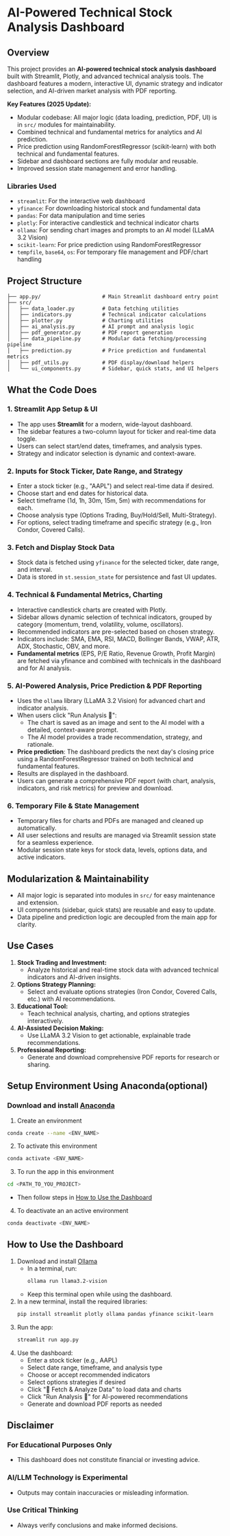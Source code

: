 # AI-Powered Technical Stock Analysis Dashboard


## **Overview**

This project provides an **AI-powered technical stock analysis dashboard** built with Streamlit, Plotly, and advanced technical analysis tools. The dashboard features a modern, interactive UI, dynamic strategy and indicator selection, and AI-driven market analysis with PDF reporting.

**Key Features (2025 Update):**
- Modular codebase: All major logic (data loading, prediction, PDF, UI) is in `src/` modules for maintainability.
- Combined technical and fundamental metrics for analytics and AI prediction.
- Price prediction using RandomForestRegressor (scikit-learn) with both technical and fundamental features.
- Sidebar and dashboard sections are fully modular and reusable.
- Improved session state management and error handling.




### **Libraries Used**
- `streamlit`: For the interactive web dashboard
- `yfinance`: For downloading historical stock and fundamental data
- `pandas`: For data manipulation and time series
- `plotly`: For interactive candlestick and technical indicator charts
- `ollama`: For sending chart images and prompts to an AI model (LLaMA 3.2 Vision)
- `scikit-learn`: For price prediction using RandomForestRegressor
- `tempfile`, `base64`, `os`: For temporary file management and PDF/chart handling




## **Project Structure**

```
├── app.py/                    # Main Streamlit dashboard entry point
├── src/
│   ├── data_loader.py         # Data fetching utilities
│   ├── indicators.py          # Technical indicator calculations
│   ├── plotter.py             # Charting utilities
│   ├── ai_analysis.py         # AI prompt and analysis logic
│   ├── pdf_generator.py       # PDF report generation
│   ├── data_pipeline.py       # Modular data fetching/processing pipeline
│   ├── prediction.py          # Price prediction and fundamental metrics
│   ├── pdf_utils.py           # PDF display/download helpers
│   └── ui_components.py       # Sidebar, quick stats, and UI helpers
```

## **What the Code Does**


### **1. Streamlit App Setup & UI**
- The app uses **Streamlit** for a modern, wide-layout dashboard.
- The sidebar features a two-column layout for ticker and real-time data toggle.
- Users can select start/end dates, timeframes, and analysis types.
- Strategy and indicator selection is dynamic and context-aware.




### **2. Inputs for Stock Ticker, Date Range, and Strategy**
- Enter a stock ticker (e.g., "AAPL") and select real-time data if desired.
- Choose start and end dates for historical data.
- Select timeframe (1d, 1h, 30m, 15m, 5m) with recommendations for each.
- Choose analysis type (Options Trading, Buy/Hold/Sell, Multi-Strategy).
- For options, select trading timeframe and specific strategy (e.g., Iron Condor, Covered Calls).




### **3. Fetch and Display Stock Data**
- Stock data is fetched using `yfinance` for the selected ticker, date range, and interval.
- Data is stored in `st.session_state` for persistence and fast UI updates.





### **4. Technical & Fundamental Metrics, Charting**
- Interactive candlestick charts are created with Plotly.
- Sidebar allows dynamic selection of technical indicators, grouped by category (momentum, trend, volatility, volume, oscillators).
- Recommended indicators are pre-selected based on chosen strategy.
- Indicators include: SMA, EMA, RSI, MACD, Bollinger Bands, VWAP, ATR, ADX, Stochastic, OBV, and more.
- **Fundamental metrics** (EPS, P/E Ratio, Revenue Growth, Profit Margin) are fetched via yfinance and combined with technicals in the dashboard and for AI analysis.





### **5. AI-Powered Analysis, Price Prediction & PDF Reporting**
- Uses the `ollama` library (LLaMA 3.2 Vision) for advanced chart and indicator analysis.
- When users click "Run Analysis 💸":
  - The chart is saved as an image and sent to the AI model with a detailed, context-aware prompt.
  - The AI model provides a trade recommendation, strategy, and rationale.
- **Price prediction**: The dashboard predicts the next day's closing price using a RandomForestRegressor trained on both technical and fundamental features.
- Results are displayed in the dashboard.
- Users can generate a comprehensive PDF report (with chart, analysis, indicators, and risk metrics) for preview and download.





### **6. Temporary File & State Management**
- Temporary files for charts and PDFs are managed and cleaned up automatically.
- All user selections and results are managed via Streamlit session state for a seamless experience.
- Modular session state keys for stock data, levels, options data, and active indicators.





## **Modularization & Maintainability**

- All major logic is separated into modules in `src/` for easy maintenance and extension.
- UI components (sidebar, quick stats) are reusable and easy to update.
- Data pipeline and prediction logic are decoupled from the main app for clarity.

## **Use Cases**

1. **Stock Trading and Investment:**
   - Analyze historical and real-time stock data with advanced technical indicators and AI-driven insights.
2. **Options Strategy Planning:**
   - Select and evaluate options strategies (Iron Condor, Covered Calls, etc.) with AI recommendations.
3. **Educational Tool:**
   - Teach technical analysis, charting, and options strategies interactively.
4. **AI-Assisted Decision Making:**
   - Use LLaMA 3.2 Vision to get actionable, explainable trade recommendations.
5. **Professional Reporting:**
   - Generate and download comprehensive PDF reports for research or sharing.


## **Setup Environment Using Anaconda(optional)**
### Download and install [Anaconda](https://www.anaconda.com/download)
1. Create an environment 
```bash
conda create --name <ENV_NAME>
```    
2. To activate this environment
```bash
conda activate <ENV_NAME>
```
3. To run the app in this environment
```bash
cd <PATH_TO_YOU_PROJECT>
```
   - Then follow steps in [How to Use the Dashboard](#how-to-use-the-dashboard)

4. To deactivate an an active environment
```bash
conda deactivate <ENV_NAME>
```



## **How to Use the Dashboard**

1. Download and install [Ollama](https://ollama.com/)
   - In a terminal, run:
     ```bash
     ollama run llama3.2-vision
     ```
   - Keep this terminal open while using the dashboard.
2. In a new terminal, install the required libraries:
   ```bash
   pip install streamlit plotly ollama pandas yfinance scikit-learn
   ```
3. Run the app:
   ```bash
   streamlit run app.py
   ```
4. Use the dashboard:
   - Enter a stock ticker (e.g., AAPL)
   - Select date range, timeframe, and analysis type
   - Choose or accept recommended indicators
   - Select options strategies if desired
   - Click "🔄 Fetch & Analyze Data" to load data and charts
   - Click "Run Analysis 💸" for AI-powered recommendations
   - Generate and download PDF reports as needed


## **Disclaimer**

### For Educational Purposes Only
- This dashboard does not constitute financial or investing advice.
### AI/LLM Technology is Experimental
- Outputs may contain inaccuracies or misleading information.
### Use Critical Thinking
- Always verify conclusions and make informed decisions.